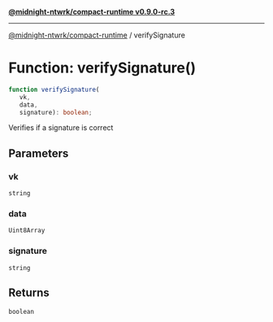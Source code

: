[**@midnight-ntwrk/compact-runtime v0.9.0-rc.3**](../README.md)

***

[@midnight-ntwrk/compact-runtime](../globals.md) / verifySignature

# Function: verifySignature()

```ts
function verifySignature(
   vk, 
   data, 
   signature): boolean;
```

Verifies if a signature is correct

## Parameters

### vk

`string`

### data

`Uint8Array`

### signature

`string`

## Returns

`boolean`
